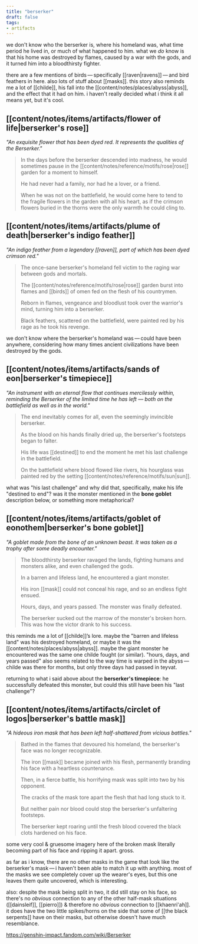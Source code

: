 ```yaml
---
title: "berserker"
draft: false
tags: 
- artifacts
---
```


we don't know who the berserker is, where his homeland was, what time period he lived in, or much of what happened to him. what we *do* know is that his home was destroyed by flames, caused by a war with the gods, and it turned him into a bloodthirsty fighter. 

there are a few mentions of birds — specifically [[raven|ravens]] — and bird feathers in here. also lots of stuff about [[masks]]. this story also reminds me a lot of [[childe]], his fall into the [[content/notes/places/abyss|abyss]], and the effect that it had on him. i haven't really decided what i think it all means yet, but it's cool.

## [[content/notes/items/artifacts/flower of life|berserker's rose]]
*"An exquisite flower that has been dyed red. It represents the qualities of the Berserker."*
> In the days before the berserker descended into madness, he would sometimes pause in the [[content/notes/reference/motifs/rose|rose]] garden for a moment to himself.  
> 
> He had never had a family, nor had he a lover, or a friend.  
> 
> When he was not on the battlefield, he would come here to tend to the fragile flowers in the garden with all his heart, as if the crimson flowers buried in the thorns were the only warmth he could cling to.

## [[content/notes/items/artifacts/plume of death|berserker's indigo feather]]
*"An indigo feather from a legendary [[raven]], part of which has been dyed crimson red."*
> The once-sane berserker's homeland fell victim to the raging war between gods and mortals.  
> 
> The [[content/notes/reference/motifs/rose|rose]] garden burst into flames and [[birds]] of omen fed on the flesh of his countrymen.  
> 
> Reborn in flames, vengeance and bloodlust took over the warrior's mind, turning him into a berserker.  
> 
> Black feathers, scattered on the battlefield, were painted red by his rage as he took his revenge.

we don't know where the berserker's homeland was — could have been anywhere, considering how many times ancient civilizations have been destroyed by the gods.

## [[content/notes/items/artifacts/sands of eon|berserker's timepiece]]
*"An instrument with an eternal flow that continues mercilessly within, reminding the Berserker of the limited time he has left — both on the battlefield as well as in the world."*
> The end inevitably comes for all, even the seemingly invincible berserker.  
> 
> As the blood on his hands finally dried up, the berserker's footsteps began to falter.  
> 
> His life was [[destined]] to end the moment he met his last challenge in the battlefield.  
> 
> On the battlefield where blood flowed like rivers, his hourglass was painted red by the setting [[content/notes/reference/motifs/sun|sun]].

what was "his last challenge" and why did that, specifically, make his life "destined to end"? was it the monster mentioned in the **bone goblet** description below, or something more metaphorical? 

## [[content/notes/items/artifacts/goblet of eonothem|berserker's bone goblet]]
*"A goblet made from the bone of an unknown beast. It was taken as a trophy after some deadly encounter."*
> The bloodthirsty berserker ravaged the lands, fighting humans and monsters alike, and even challenged the gods.  
> 
> In a barren and lifeless land, he encountered a giant monster.  
> 
> His iron [[mask]] could not conceal his rage, and so an endless fight ensued.  
> 
> Hours, days, and years passed. The monster was finally defeated.  
> 
> The berserker sucked out the marrow of the monster's broken horn. This was how the victor drank to his success.

this reminds me a lot of [[childe]]’s lore. maybe the "barren and lifeless land" was his destroyed homeland, or maybe it was the [[content/notes/places/abyss|abyss]]. maybe the giant monster he encountered was the same one childe fought (or similar). "hours, days, and years passed" also seems related to the way time is warped in the abyss — childe was there for months, but only three days had passed in teyvat. 

returning to what i said above about the **berserker's timepiece**: he successfully defeated this monster, but could this still have been his "last challenge"? 

## [[content/notes/items/artifacts/circlet of logos|berserker's battle mask]]
*"A hideous iron mask that has been left half-shattered from vicious battles."*
> Bathed in the flames that devoured his homeland, the berserker's face was no longer recognizable.  
> 
> The iron [[mask]] became joined with his flesh, permanently branding his face with a heartless countenance.  
> 
> Then, in a fierce battle, his horrifying mask was split into two by his opponent.  
> 
> The cracks of the mask tore apart the flesh that had long stuck to it.  
> 
> But neither pain nor blood could stop the berserker's unfaltering footsteps.  
> 
> The berserker kept roaring until the fresh blood covered the black clots hardened on his face.

some very cool & gruesome imagery here of the broken mask literally becoming part of his face and ripping it apart. gross.

as far as i know, there are no other masks in the game that look like the berserker's mask — i haven't been able to match it up with anything. most of the masks we see completely cover up the wearer's eyes, but this one leaves them quite uncovered, which is interesting. 

also: despite the mask being split in two, it did still stay on his face, so there's no *obvious* connection to any of the other half-mask situations ([[dainsleif]], [[pierro]]) & therefore no *obvious* connection to [[khaenri'ah]]. it does have the two little spikes/horns on the side that some of [[the black serpents]] have on their masks, but otherwise doesn't have much resemblance.

https://genshin-impact.fandom.com/wiki/Berserker